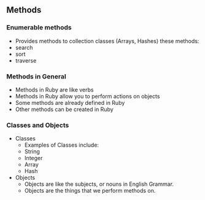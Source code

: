 ## Methods
### Enumerable methods
*  Provides methods to collection classes (Arrays, Hashes) these methods:
  * search
  * sort
  * traverse
### Methods in General
*  Methods in Ruby are like verbs
*  Methods in Ruby allow you to perform actions on objects
*  Some methods are already defined in Ruby
*  Other methods can be created in Ruby
### Classes and Objects
* Classes
  *  Examples of Classes include:
    *  String
    *  Integer
    *  Array
    *  Hash
* Objects
  * Objects are like the subjects, or nouns in English Grammar.
  * Objects are the things that we perform methods on.

